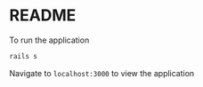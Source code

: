 # README

To run the application 

```javascript
rails s
```

Navigate to `localhost:3000` to view the application
 